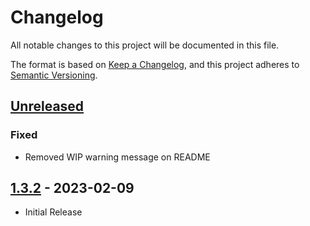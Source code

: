 # Changelog

All notable changes to this project will be documented in this file.

The format is based on [Keep a Changelog](https://keepachangelog.com/en/1.0.0/),
and this project adheres to [Semantic Versioning](https://semver.org/spec/v2.0.0.html).

## [Unreleased]

### Fixed
- Removed WIP warning message on README 

## [1.3.2] - 2023-02-09

- Initial Release

[Unreleased]: https://github.com/beakerandjake/advent-of-code-runner/compare/v1.3.2...HEAD
[1.3.2]: https://github.com/beakerandjake/advent-of-code-runner/releases/tag/v1.3.2
